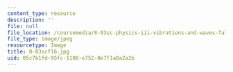 ```yaml
---
content_type: resource
description: ''
file: null
file_location: /coursemedia/8-03sc-physics-iii-vibrations-and-waves-fall-2016/05c7b1fd95fc1100e7528e7f1a0a2a2b_8-03scf16.jpg
file_type: image/jpeg
resourcetype: Image
title: 8-03scf16.jpg
uid: 05c7b1fd-95fc-1100-e752-8e7f1a0a2a2b
---
```

